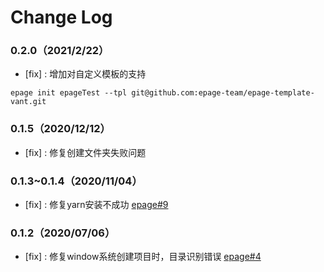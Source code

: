 # Change Log

### 0.2.0（2021/2/22）

- [fix] : 增加对自定义模板的支持

```
epage init epageTest --tpl git@github.com:epage-team/epage-template-vant.git
```

### 0.1.5（2020/12/12）

- [fix] : 修复创建文件夹失败问题

### 0.1.3~0.1.4（2020/11/04）

- [fix] : 修复yarn安装不成功 [epage#9](https://github.com/didi/epage/issues/9)


### 0.1.2（2020/07/06）

- [fix] : 修复window系统创建项目时，目录识别错误 [epage#4](https://github.com/didi/epage/issues/4)
